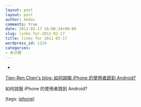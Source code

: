 ```yaml
---
layout: post
layout: post
author: kkdai
comments: true
date: 2011-02-17 16:00:34+00:00
slug: links-for-2011-02-17
title: links for 2011-02-17
wordpress_id: 1124
categories:
- 未分類
---
```


  * 
                

[Tien-Ren Chen's blog: 如何說服 iPhone 的使用者跳到 Android?](http://blog.trchen.tw/2011/02/iphone-android.html)


                

如何說服 iPhone 的使用者跳到 Android?


                

(tags: [iphone](http://www.delicious.com/kkdai/iphone))


            
